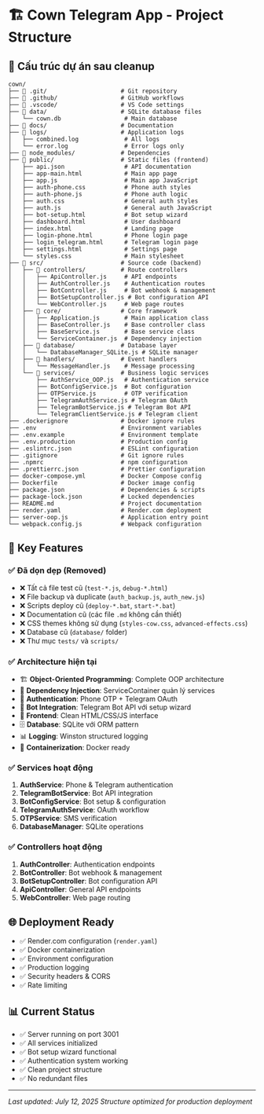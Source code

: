 # 🏗️ Cown Telegram App - Project Structure

## 📁 **Cấu trúc dự án sau cleanup**

```
cown/
├── 📁 .git/                     # Git repository
├── 📁 .github/                  # GitHub workflows
├── 📁 .vscode/                  # VS Code settings
├── 📁 data/                     # SQLite database files
│   └── cown.db                  # Main database
├── 📁 docs/                     # Documentation
├── 📁 logs/                     # Application logs
│   ├── combined.log             # All logs
│   └── error.log                # Error logs only
├── 📁 node_modules/             # Dependencies
├── 📁 public/                   # Static files (frontend)
│   ├── api.json                 # API documentation
│   ├── app-main.html            # Main app page
│   ├── app.js                   # Main app JavaScript
│   ├── auth-phone.css           # Phone auth styles
│   ├── auth-phone.js            # Phone auth logic
│   ├── auth.css                 # General auth styles
│   ├── auth.js                  # General auth JavaScript
│   ├── bot-setup.html           # Bot setup wizard
│   ├── dashboard.html           # User dashboard
│   ├── index.html               # Landing page
│   ├── login-phone.html         # Phone login page
│   ├── login_telegram.html      # Telegram login page
│   ├── settings.html            # Settings page
│   └── styles.css               # Main stylesheet
├── 📁 src/                      # Source code (backend)
│   ├── 📁 controllers/          # Route controllers
│   │   ├── ApiController.js     # API endpoints
│   │   ├── AuthController.js    # Authentication routes
│   │   ├── BotController.js     # Bot webhook & management
│   │   ├── BotSetupController.js # Bot configuration API
│   │   └── WebController.js     # Web page routes
│   ├── 📁 core/                 # Core framework
│   │   ├── Application.js       # Main application class
│   │   ├── BaseController.js    # Base controller class
│   │   ├── BaseService.js       # Base service class
│   │   └── ServiceContainer.js  # Dependency injection
│   ├── 📁 database/             # Database layer
│   │   └── DatabaseManager_SQLite.js # SQLite manager
│   ├── 📁 handlers/             # Event handlers
│   │   └── MessageHandler.js    # Message processing
│   └── 📁 services/             # Business logic services
│       ├── AuthService_OOP.js   # Authentication service
│       ├── BotConfigService.js  # Bot configuration
│       ├── OTPService.js        # OTP verification
│       ├── TelegramAuthService.js # Telegram OAuth
│       ├── TelegramBotService.js # Telegram Bot API
│       └── TelegramClientService.js # Telegram client
├── .dockerignore               # Docker ignore rules
├── .env                        # Environment variables
├── .env.example                # Environment template
├── .env.production             # Production config
├── .eslintrc.json              # ESLint configuration
├── .gitignore                  # Git ignore rules
├── .npmrc                      # npm configuration
├── .prettierrc.json            # Prettier configuration
├── docker-compose.yml          # Docker Compose config
├── Dockerfile                  # Docker image config
├── package.json                # Dependencies & scripts
├── package-lock.json           # Locked dependencies
├── README.md                   # Project documentation
├── render.yaml                 # Render.com deployment
├── server-oop.js               # Application entry point
└── webpack.config.js           # Webpack configuration
```

## 🚀 **Key Features**

### ✅ **Đã dọn dẹp (Removed)**
- ❌ Tất cả file test cũ (`test-*.js`, `debug-*.html`)
- ❌ File backup và duplicate (`auth_backup.js`, `auth_new.js`)
- ❌ Scripts deploy cũ (`deploy-*.bat`, `start-*.bat`)
- ❌ Documentation cũ (các file `.md` không cần thiết)
- ❌ CSS themes không sử dụng (`styles-cow.css`, `advanced-effects.css`)
- ❌ Database cũ (`database/` folder)
- ❌ Thư mục `tests/` và `scripts/`

### ✅ **Architecture hiện tại**
- 🏗️ **Object-Oriented Programming**: Complete OOP architecture
- 🔧 **Dependency Injection**: ServiceContainer quản lý services
- 🔐 **Authentication**: Phone OTP + Telegram OAuth
- 🤖 **Bot Integration**: Telegram Bot API với setup wizard
- 📱 **Frontend**: Clean HTML/CSS/JS interface
- 🗄️ **Database**: SQLite với ORM pattern
- 📊 **Logging**: Winston structured logging
- 🐳 **Containerization**: Docker ready

### ✅ **Services hoạt động**
1. **AuthService**: Phone & Telegram authentication
2. **TelegramBotService**: Bot API integration
3. **BotConfigService**: Bot setup & configuration
4. **TelegramAuthService**: OAuth workflow
5. **OTPService**: SMS verification
6. **DatabaseManager**: SQLite operations

### ✅ **Controllers hoạt động**
1. **AuthController**: Authentication endpoints
2. **BotController**: Bot webhook & management
3. **BotSetupController**: Bot configuration API
4. **ApiController**: General API endpoints
5. **WebController**: Web page routing

## 🌐 **Deployment Ready**
- ✅ Render.com configuration (`render.yaml`)
- ✅ Docker containerization
- ✅ Environment configuration
- ✅ Production logging
- ✅ Security headers & CORS
- ✅ Rate limiting

## 📊 **Current Status**
- ✅ Server running on port 3001
- ✅ All services initialized
- ✅ Bot setup wizard functional
- ✅ Authentication system working
- ✅ Clean project structure
- ✅ No redundant files

---
*Last updated: July 12, 2025*
*Structure optimized for production deployment*
